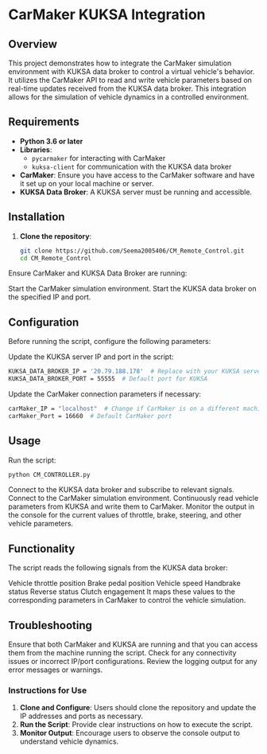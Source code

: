 # CarMaker KUKSA Integration

## Overview

This project demonstrates how to integrate the CarMaker simulation environment with KUKSA data broker to control a virtual vehicle's behavior. It utilizes the CarMaker API to read and write vehicle parameters based on real-time updates received from the KUKSA data broker. This integration allows for the simulation of vehicle dynamics in a controlled environment.

## Requirements

- **Python 3.6 or later**
- **Libraries**:
  - `pycarmaker` for interacting with CarMaker
  - `kuksa-client` for communication with the KUKSA data broker
- **CarMaker**: Ensure you have access to the CarMaker software and have it set up on your local machine or server.
- **KUKSA Data Broker**: A KUKSA server must be running and accessible.

## Installation

1. **Clone the repository**:
   ```bash
   git clone https://github.com/Seema2005406/CM_Remote_Control.git
   cd CM_Remote_Control
    ```
Ensure CarMaker and KUKSA Data Broker are running:

Start the CarMaker simulation environment.
Start the KUKSA data broker on the specified IP and port.

## Configuration
Before running the script, configure the following parameters:

Update the KUKSA server IP and port in the script:

```bash
KUKSA_DATA_BROKER_IP = '20.79.188.178'  # Replace with your KUKSA server IP
KUKSA_DATA_BROKER_PORT = 55555  # Default port for KUKSA
```

Update the CarMaker connection parameters if necessary:

```bash
carMaker_IP = "localhost"  # Change if CarMaker is on a different machine
carMaker_Port = 16660  # Default CarMaker port
```

## Usage
Run the script:

```bash
python CM_CONTROLLER.py
```

Connect to the KUKSA data broker and subscribe to relevant signals.
Connect to the CarMaker simulation environment.
Continuously read vehicle parameters from KUKSA and write them to CarMaker.
Monitor the output in the console for the current values of throttle, brake, steering, and other vehicle parameters.

## Functionality
The script reads the following signals from the KUKSA data broker:

Vehicle throttle position
Brake pedal position
Vehicle speed
Handbrake status
Reverse status
Clutch engagement
It maps these values to the corresponding parameters in CarMaker to control the vehicle simulation.

## Troubleshooting
Ensure that both CarMaker and KUKSA are running and that you can access them from the machine running the script.
Check for any connectivity issues or incorrect IP/port configurations.
Review the logging output for any error messages or warnings.

### Instructions for Use
1. **Clone and Configure**: Users should clone the repository and update the IP addresses and ports as necessary.
2. **Run the Script**: Provide clear instructions on how to execute the script.
3. **Monitor Output**: Encourage users to observe the console output to understand vehicle dynamics.

